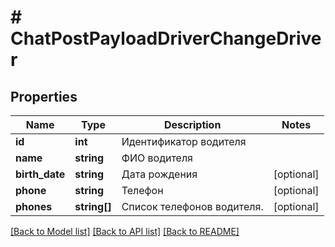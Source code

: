 # # ChatPostPayloadDriverChangeDriver

## Properties

Name | Type | Description | Notes
------------ | ------------- | ------------- | -------------
**id** | **int** | Идентификатор водителя |
**name** | **string** | ФИО водителя |
**birth_date** | **string** | Дата рождения | [optional]
**phone** | **string** | Телефон | [optional]
**phones** | **string[]** | Список телефонов водителя. | [optional]

[[Back to Model list]](../../README.md#models) [[Back to API list]](../../README.md#endpoints) [[Back to README]](../../README.md)

